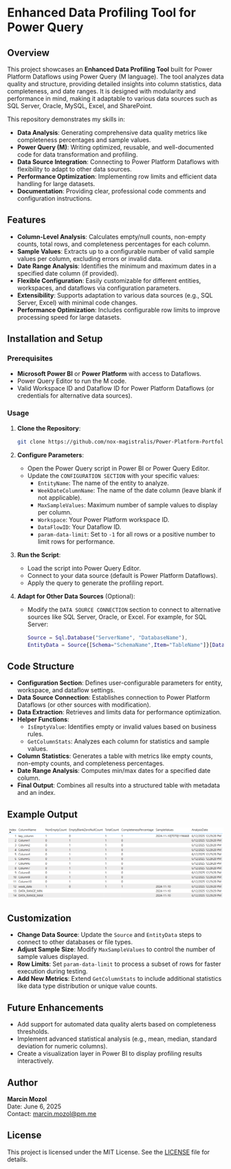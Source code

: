 # Enhanced Data Profiling Tool for Power Query

## Overview
This project showcases an **Enhanced Data Profiling Tool** built for Power Platform Dataflows using Power Query (M language). The tool analyzes data quality and structure, providing detailed insights into column statistics, data completeness, and date ranges. It is designed with modularity and performance in mind, making it adaptable to various data sources such as SQL Server, Oracle, MySQL, Excel, and SharePoint.

This repository demonstrates my skills in:
- **Data Analysis**: Generating comprehensive data quality metrics like completeness percentages and sample values.
- **Power Query (M)**: Writing optimized, reusable, and well-documented code for data transformation and profiling.
- **Data Source Integration**: Connecting to Power Platform Dataflows with flexibility to adapt to other data sources.
- **Performance Optimization**: Implementing row limits and efficient data handling for large datasets.
- **Documentation**: Providing clear, professional code comments and configuration instructions.

## Features
- **Column-Level Analysis**: Calculates empty/null counts, non-empty counts, total rows, and completeness percentages for each column.
- **Sample Values**: Extracts up to a configurable number of valid sample values per column, excluding errors or invalid data.
- **Date Range Analysis**: Identifies the minimum and maximum dates in a specified date column (if provided).
- **Flexible Configuration**: Easily customizable for different entities, workspaces, and dataflows via configuration parameters.
- **Extensibility**: Supports adaptation to various data sources (e.g., SQL Server, Excel) with minimal code changes.
- **Performance Optimization**: Includes configurable row limits to improve processing speed for large datasets.

## Installation and Setup
### Prerequisites
- **Microsoft Power BI** or **Power Platform** with access to Dataflows.
- Power Query Editor to run the M code.
- Valid Workspace ID and Dataflow ID for Power Platform Dataflows (or credentials for alternative data sources).

### Usage
1. **Clone the Repository**:
   ```bash
   git clone https://github.com/nox-magistralis/Power-Platform-Portfolio.git
   ```
2. **Configure Parameters**:
   - Open the Power Query script in Power BI or Power Query Editor.
   - Update the `CONFIGURATION SECTION` with your specific values:
     - `EntityName`: The name of the entity to analyze.
     - `WeekDateColumnName`: The name of the date column (leave blank if not applicable).
     - `MaxSampleValues`: Maximum number of sample values to display per column.
     - `Workspace`: Your Power Platform workspace ID.
     - `DataFlowID`: Your Dataflow ID.
     - `param-data-limit`: Set to `-1` for all rows or a positive number to limit rows for performance.

3. **Run the Script**:
   - Load the script into Power Query Editor.
   - Connect to your data source (default is Power Platform Dataflows).
   - Apply the query to generate the profiling report.

4. **Adapt for Other Data Sources** (Optional):
   - Modify the `DATA SOURCE CONNECTION` section to connect to alternative sources like SQL Server, Oracle, or Excel. For example, for SQL Server:
     ```m
     Source = Sql.Database("ServerName", "DatabaseName"),
     EntityData = Source{[Schema="SchemaName",Item="TableName"]}[Data]
     ```

## Code Structure
- **Configuration Section**: Defines user-configurable parameters for entity, workspace, and dataflow settings.
- **Data Source Connection**: Establishes connection to Power Platform Dataflows (or other sources with modification).
- **Data Extraction**: Retrieves and limits data for performance optimization.
- **Helper Functions**:
  - `IsEmptyValue`: Identifies empty or invalid values based on business rules.
  - `GetColumnStats`: Analyzes each column for statistics and sample values.
- **Column Statistics**: Generates a table with metrics like empty counts, non-empty counts, and completeness percentages.
- **Date Range Analysis**: Computes min/max dates for a specified date column.
- **Final Output**: Combines all results into a structured table with metadata and an index.

## Example Output
![Screenshot of Power Query output](https://github.com/nox-magistralis/Power-Platform-Portfolio/blob/powerquery/powerquery/enhanced-data-profiling-tool/assets/enhanced-data-profiling-tool-result.png?raw=true)

## Customization
- **Change Data Source**: Update the `Source` and `EntityData` steps to connect to other databases or file types.
- **Adjust Sample Size**: Modify `MaxSampleValues` to control the number of sample values displayed.
- **Row Limits**: Set `param-data-limit` to process a subset of rows for faster execution during testing.
- **Add New Metrics**: Extend `GetColumnStats` to include additional statistics like data type distribution or unique value counts.

## Future Enhancements
- Add support for automated data quality alerts based on completeness thresholds.
- Implement advanced statistical analysis (e.g., mean, median, standard deviation for numeric columns).
- Create a visualization layer in Power BI to display profiling results interactively.

## Author
**Marcin Mozol**  
Date: June 6, 2025  
Contact: marcin.mozol@pm.me

## License
This project is licensed under the MIT License. See the [LICENSE](https://github.com/nox-magistralis/Power-Platform-Portfolio/blob/powerquery/LICENSE) file for details.